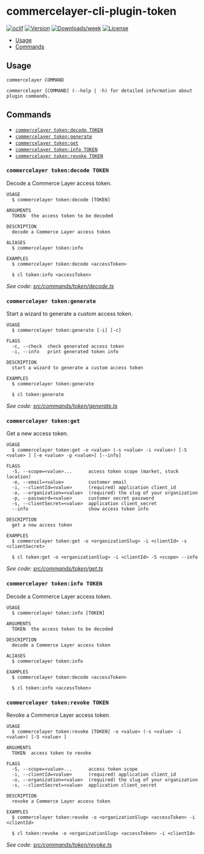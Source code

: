 # commercelayer-cli-plugin-token

[![oclif](https://img.shields.io/badge/cli-oclif-brightgreen.svg)](https://oclif.io)
[![Version](https://img.shields.io/npm/v/@commercelayer/cli-plugin-token.svg)](https://npmjs.org/package/commercelayer-cli-plugin-token)
[![Downloads/week](https://img.shields.io/npm/dw/@commercelayer/cli-plugin-token.svg)](https://npmjs.org/package/@commercelayer-/li-plugin-token)
[![License](https://img.shields.io/npm/l/@commercelayer/cli-plugin-token.svg)](https://github.com/pviti/@commercelayer/cli-plugin-token/blob/master/package.json)

<!-- toc -->

* [Usage](#usage)
* [Commands](#commands)
<!-- tocstop -->
## Usage
<!-- usage -->

```sh-session
commercelayer COMMAND

commercelayer [COMMAND] (--help | -h) for detailed information about plugin commands.
```
<!-- usagestop -->
## Commands
<!-- commands -->

* [`commercelayer token:decode TOKEN`](#commercelayer-tokendecode-token)
* [`commercelayer token:generate`](#commercelayer-tokengenerate)
* [`commercelayer token:get`](#commercelayer-tokenget)
* [`commercelayer token:info TOKEN`](#commercelayer-tokeninfo-token)
* [`commercelayer token:revoke TOKEN`](#commercelayer-tokenrevoke-token)

### `commercelayer token:decode TOKEN`

Decode a Commerce Layer access token.

```sh-session
USAGE
  $ commercelayer token:decode [TOKEN]

ARGUMENTS
  TOKEN  the access token to be decoded

DESCRIPTION
  decode a Commerce Layer access token

ALIASES
  $ commercelayer token:info

EXAMPLES
  $ commercelayer token:decode <accessToken>

  $ cl token:info <accessToken>
```

_See code: [src/commands/token/decode.ts](https://github.com/commercelayer/commercelayer-cli-plugin-token/blob/main/src/commands/token/decode.ts)_

### `commercelayer token:generate`

Start a wizard to generate a custom access token.

```sh-session
USAGE
  $ commercelayer token:generate [-i] [-c]

FLAGS
  -c, --check  check generated access token
  -i, --info   print generated token info

DESCRIPTION
  start a wizard to generate a custom access token

EXAMPLES
  $ commercelayer token:generate

  $ cl token:generate
```

_See code: [src/commands/token/generate.ts](https://github.com/commercelayer/commercelayer-cli-plugin-token/blob/main/src/commands/token/generate.ts)_

### `commercelayer token:get`

Get a new access token.

```sh-session
USAGE
  $ commercelayer token:get -o <value> (-s <value> -i <value>) [-S <value> ] [-e <value> -p <value>] [--info]

FLAGS
  -S, --scope=<value>...      access token scope (market, stock location)
  -e, --email=<value>         customer email
  -i, --clientId=<value>      (required) application client_id
  -o, --organization=<value>  (required) the slug of your organization
  -p, --password=<value>      customer secret password
  -s, --clientSecret=<value>  application client_secret
  --info                      show access token info

DESCRIPTION
  get a new access token

EXAMPLES
  $ commercelayer token:get -o <organizationSlug> -i <clientId> -s <clientSecret>

  $ cl token:get -o <organizationSlug> -i <clientId> -S <scope> --info
```

_See code: [src/commands/token/get.ts](https://github.com/commercelayer/commercelayer-cli-plugin-token/blob/main/src/commands/token/get.ts)_

### `commercelayer token:info TOKEN`

Decode a Commerce Layer access token.

```sh-session
USAGE
  $ commercelayer token:info [TOKEN]

ARGUMENTS
  TOKEN  the access token to be decoded

DESCRIPTION
  decode a Commerce Layer access token

ALIASES
  $ commercelayer token:info

EXAMPLES
  $ commercelayer token:decode <accessToken>

  $ cl token:info <accessToken>
```

### `commercelayer token:revoke TOKEN`

Revoke a Commerce Layer access token.

```sh-session
USAGE
  $ commercelayer token:revoke [TOKEN] -o <value> (-s <value> -i <value>) [-S <value> ]

ARGUMENTS
  TOKEN  access token to revoke

FLAGS
  -S, --scope=<value>...      access token scope
  -i, --clientId=<value>      (required) application client_id
  -o, --organization=<value>  (required) the slug of your organization
  -s, --clientSecret=<value>  application client_secret

DESCRIPTION
  revoke a Commerce Layer access token

EXAMPLES
  $ commercelayer token:revoke -o <organizationSlug> <accessToken> -i <clientId>

  $ cl token:revoke -o <organizationSlug> <accessToken> -i <clientId>
```

_See code: [src/commands/token/revoke.ts](https://github.com/commercelayer/commercelayer-cli-plugin-token/blob/main/src/commands/token/revoke.ts)_
<!-- commandsstop -->
